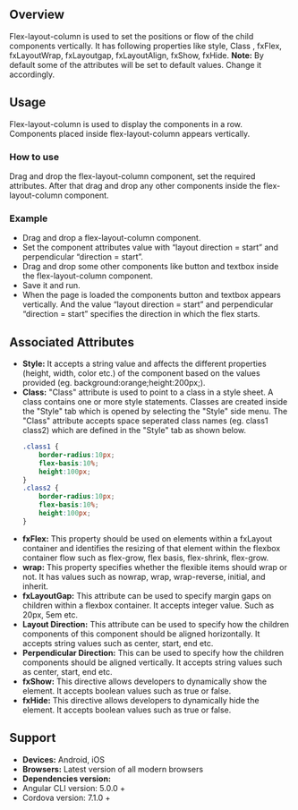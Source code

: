 ## Overview
Flex-layout-column is used to set the positions or flow of the child components vertically. It has following properties like style, Class , fxFlex, fxLayoutWrap, fxLayoutgap, fxLayoutAlign, fxShow, fxHide.
**Note:** By default some of the attributes will be set to default values. Change it accordingly.
## Usage
Flex-layout-column is used to display the components in a row. Components placed inside flex-layout-column appears vertically.
### How to use
Drag and drop the flex-layout-column component, set the required attributes. After that drag and drop any other components inside the flex-layout-column component.
### Example 
- Drag and drop a flex-layout-column component.
- Set the component attributes value with “layout direction = start” and perpendicular “direction = start”.
- Drag and drop some other components like button and textbox inside the flex-layout-column component.
- Save it and run.
- When the page is loaded the components button and textbox appears vertically. And the value “layout direction = start” and perpendicular “direction = start” specifies the direction in which the flex starts.
## Associated Attributes
- **Style:** It accepts a string value and affects the different properties (height, width, color etc.) of the component based on the values provided (eg. background:orange;height:200px;).
- **Class:** "Class" attribute is used to point to a class in a style sheet. A class contains one or more style statements. Classes are created inside the "Style" tab which is opened by selecting the "Style" side menu. The "Class" attribute accepts space seperated class names (eg. class1 class2) which are defined in the "Style" tab as shown below.
    ```css
    .class1 {
        border-radius:10px;
        flex-basis:10%;
        height:100px;
    }
    .class2 {
        border-radius:10px;
        flex-basis:10%;
        height:100px;
    }
    
    ```
- **fxFlex:** This property should be used on elements within a fxLayout container and identifies the resizing of that element within the flexbox container flow such as flex-grow, flex basis, flex-shrink, flex-grow.
- **wrap:** This property specifies whether the flexible items should wrap or not. It has values such as nowrap, wrap, wrap-reverse, initial, and inherit.
- **fxLayoutGap:** This attribute can be used to specify margin gaps on children within a flexbox container. It accepts integer value. Such as 20px, 5em etc.
- **Layout Direction:** This attribute can be used to specify how the children components of this component should be aligned horizontally. It accepts string values such as center, start, end etc.
- **Perpendicular  Direction:** This can be used to specify how the children components should be aligned vertically. It accepts string values such as center, start, end etc.
- **fxShow:** This directive allows developers to dynamically show the element. It accepts boolean values such as true or false.
- **fxHide:** This directive allows developers to dynamically hide the element. It accepts boolean values such as true or false.
## Support
- **Devices:** Android, iOS
- **Browsers:** Latest version of all modern browsers
- **Dependencies version:** 
- Angular CLI version: 5.0.0 + 
- Cordova version: 7.1.0 + 
